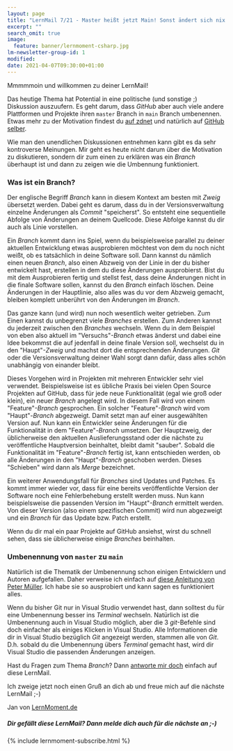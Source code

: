 ```yaml
---
layout: page
title: "LernMail 7/21 - Master heißt jetzt Main! Sonst ändert sich nix."
excerpt: ""
search_omit: true
image:
  feature: banner/lernmoment-csharp.jpg
lm-newsletter-group-id: 1
modified:
date: 2021-04-07T09:30:00+01:00
---
```


Mmmmmoin und willkommen zu deiner LernMail!

Das heutige Thema hat Potential in eine politische (und sonstige ;) Diskussion auszuufern. Es geht darum, dass *GitHub* aber auch viele andere Plattformen und Projekte ihren `master` Branch in `main` Branch umbenennen. Etwas mehr zu der Motivation findest du [auf zdnet](https://www.zdnet.de/88382832/github-will-ab-naechsten-monat-master-durch-main-ersetzen/) und natürlich auf [GitHub selber](https://github.com/github/renaming).

Wie man den unendlichen Diskussionen entnehmen kann gibt es da sehr kontroverse Meinungen. Mir geht es heute nicht darum über die Motivation zu diskutieren, sondern dir zum einen zu erklären was ein *Branch* überhaupt ist und dann zu zeigen wie die Umbennung funktioniert.

### Was ist ein Branch?
Der englische Begriff *Branch* kann in diesem Kontext am besten mit *Zweig* übersetzt werden. Dabei geht es darum, dass du in der Versionsverwaltung einzelne Änderungen als *Commit* "speicherst". So entsteht eine sequentielle Abfolge von Änderungen an deinem Quellcode. Diese Abfolge kannst du dir auch als Linie vorstellen.

Ein *Branch* kommt dann ins Spiel, wenn du beispielsweise parallel zu deiner aktuellen Entwicklung etwas ausprobieren möchtest von dem du noch nicht weißt, ob es tatsächlich in deine Software soll. Dann kannst du nämlich einen neuen *Branch*, also einen Abzweig von der Linie in der du bisher entwickelt hast, erstellen in dem du diese Änderungen ausprobierst. Bist du mit dem Ausprobieren fertig und stellst fest, dass deine Änderungen nicht in die finale Software sollen, kannst du den *Branch* einfach löschen. Deine Änderungen in der Hauptlinie, also alles was du vor dem Abzweig gemacht, bleiben komplett unberührt von den Änderungen im *Branch*.

Das ganze kann (und wird) nun noch wesentlich weiter getrieben. Zum Einen kannst du unbegrenzt viele *Branches* erstellen. Zum Anderen kannst du jederzeit zwischen den *Branches* wechseln. Wenn du in dem Beispiel von eben also aktuell im "Versuchs"*-Branch* etwas änderst und dabei eine Idee bekommst die auf jedenfall in deine finale Version soll, wechselst du in den "Haupt"*-Zweig* und machst dort die entsprechenden Änderungen. *Git* oder die Versionsverwaltung deiner Wahl sorgt dann dafür, dass alles schön unabhängig von einander bleibt.

Dieses Vorgehen wird in Projekten mit mehreren Entwickler sehr viel verwendet. Beispielsweise ist es übliche Praxis bei vielen Open Source Projekten auf GitHub, dass für jede neue Funktionalität (egal wie groß oder klein), ein neuer *Branch* angelegt wird. In diesem Fall wird von einem "Feature"*-Branch* gesprochen. Ein solcher "Feature"*-Branch* wird vom "Haupt"-*Branch* abgezweigt. Damit setzt man auf einer ausgewählten Version auf. Nun kann ein Entwickler seine Änderungen für die Funktionalität in dem "Feature"-*Branch* umsetzen. Der Hauptzweig, der üblicherweise den aktuellen Auslieferungsstand oder die nächste zu veröffentliche Hauptversion beinhaltet, bleibt damit "sauber". Sobald die Funktionalität im "Feature"*-Branch* fertig ist, kann entschieden werden, ob alle Änderungen in den "Haupt"*-Branch* geschoben werden. Dieses "Schieben" wird dann als *Merge* bezeichnet.

Ein weiterer Anwendungsfall für *Branches* sind Updates und Patches. Es kommt immer wieder vor, dass für eine bereits veröffentlichte Version der Software noch eine Fehlerbehebung erstellt werden muss. Nun kann beispielsweise die passenden Version im "Haupt"*-Branch* ermittelt werden. Von dieser Version (also einem spezifischen Commit) wird nun abgezweigt und ein *Branch* für das Update bzw. Patch erstellt.

Wenn du dir mal ein paar Projekte auf GitHub ansiehst, wirst du schnell sehen, dass sie üblicherweise einige *Branches* beinhalten.

### Umbenennung von `master` zu `main`
Natürlich ist die Thematik der Umbenennung schon einigen Entwicklern und Autoren aufgefallen. Daher verweise ich einfach auf [diese Anleitung von Peter Müller](https://pmueller.de/github-branch-master-main/). Ich habe sie so ausprobiert und kann sagen es funktioniert alles.

Wenn du bisher Git nur in Visual Studio verwendet hast, dann solltest du für eine Umbenennung besser ins *Terminal* wechseln. Natürlich ist die Umbenennung auch in Visual Studio möglich, aber die 3 *git*-Befehle sind doch einfacher als einiges Klicken in Visual Studio. Alle Informationen die dir in Visual Studio bezüglich *Git* angezeigt werden, stammen alle von *Git*. D.h. sobald du die Umbenennung übers *Terminal* gemacht hast, wird dir Visual Studio die passenden Änderungen anzeigen.

Hast du Fragen zum Thema *Branch*? Dann [antworte mir doch](mailto:jan@lernmoment.de) einfach auf diese LernMail.

Ich zweige jetzt noch einen Gruß an dich ab und freue mich auf die nächste LernMail ;-)

Jan von [LernMoment.de](https://www.lernmoment.de)


<div class="subscribe-notice">
  <h5>Dir gefällt diese LernMail? Dann melde dich auch für die nächste an ;-)</h5>
	{% include lernmoment-subscribe.html %}
</div>